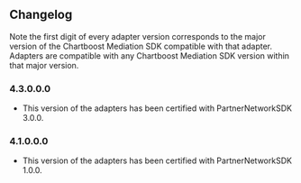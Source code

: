 ## Changelog

Note the first digit of every adapter version corresponds to the major version of the Chartboost Mediation SDK compatible with that adapter. 
Adapters are compatible with any Chartboost Mediation SDK version within that major version.

### 4.3.0.0.0
- This version of the adapters has been certified with PartnerNetworkSDK 3.0.0.

### 4.1.0.0.0
- This version of the adapters has been certified with PartnerNetworkSDK 1.0.0.
